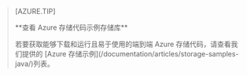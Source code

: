 > [AZURE.TIP]
> <p>**查看 Azure 存储代码示例存储库**
> <p>若要获取能够下载和运行且易于使用的端到端 Azure 存储代码，请查看我们提供的 [Azure 存储示例](/documentation/articles/storage-samples-java/)列表。

<!---HONumber=Mooncake_0313_2017-->